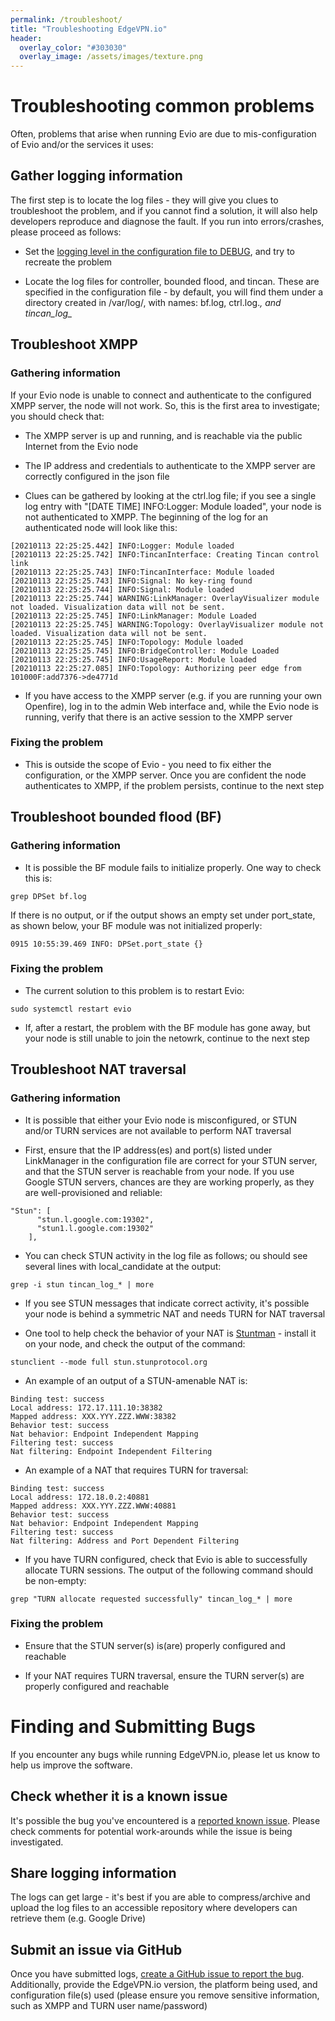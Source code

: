 ```yaml
---
permalink: /troubleshoot/
title: "Troubleshooting EdgeVPN.io"
header:
  overlay_color: "#303030"
  overlay_image: /assets/images/texture.png
---
```


# <i class="fas fa-tools"></i> Troubleshooting common problems

Often, problems that arise when running Evio are due to mis-configuration of Evio and/or the services it uses:

## Gather logging information

The first step is to locate the log files - they will give you clues to troubleshoot the problem, and if you cannot find a solution, it will also help developers reproduce and diagnose the fault. If you run into errors/crashes, please proceed as follows:

* Set the [logging level in the configuration file to DEBUG](/configfile), and try to recreate the problem

* Locate the log files for controller, bounded flood, and tincan. These are specified in the configuration file - by default, you will find them under a directory created in /var/log/, with names: bf.log, ctrl.log.*, and tincan_log_*

## Troubleshoot XMPP 

### Gathering information

If your Evio node is unable to connect and authenticate to the configured XMPP server, the node will not work. So, this is the first area to investigate; you should check that:

* The XMPP server is up and running, and is reachable via the public Internet from the Evio node

* The IP address and credentials to authenticate to the XMPP server are correctly configured in the json file

* Clues can be gathered by looking at the ctrl.log file; if you see a single log entry with "[DATE TIME] INFO:Logger: Module loaded", your node is not authenticated to XMPP. The beginning of the log for an authenticated node will look like this:

```
[20210113 22:25:25.442] INFO:Logger: Module loaded
[20210113 22:25:25.742] INFO:TincanInterface: Creating Tincan control link
[20210113 22:25:25.743] INFO:TincanInterface: Module loaded
[20210113 22:25:25.743] INFO:Signal: No key-ring found
[20210113 22:25:25.744] INFO:Signal: Module loaded
[20210113 22:25:25.744] WARNING:LinkManager: OverlayVisualizer module not loaded. Visualization data will not be sent.
[20210113 22:25:25.745] INFO:LinkManager: Module Loaded
[20210113 22:25:25.745] WARNING:Topology: OverlayVisualizer module not loaded. Visualization data will not be sent.
[20210113 22:25:25.745] INFO:Topology: Module loaded
[20210113 22:25:25.745] INFO:BridgeController: Module Loaded
[20210113 22:25:25.745] INFO:UsageReport: Module loaded
[20210113 22:25:27.085] INFO:Topology: Authorizing peer edge from 101000F:add7376->de4771d
```

* If you have access to the XMPP server (e.g. if you are running your own Openfire), log in to the admin Web interface and, while the Evio node is running, verify that there is an active session to the XMPP server

### Fixing the problem

* This is outside the scope of Evio - you need to fix either the configuration, or the XMPP server. Once you are confident the node authenticates to XMPP, if the problem persists, continue to the next step

## Troubleshoot bounded flood (BF) 

### Gathering information

* It is possible the BF module fails to initialize properly. One way to check this is:

```
grep DPSet bf.log
```

If there is no output, or if the output shows an empty set under port_state, as shown below, your BF module was not initialized properly:

```
0915 10:55:39.469 INFO: DPSet.port_state {}
```

### Fixing the problem

* The current solution to this problem is to restart Evio:

```
sudo systemctl restart evio
```

* If, after a restart, the problem with the BF module has gone away, but your node is still unable to join the netowrk, continue to the next step

## Troubleshoot NAT traversal

### Gathering information

* It is possible that either your Evio node is misconfigured, or STUN and/or TURN services are not available to perform NAT traversal

* First, ensure that the IP address(es) and port(s) listed under LinkManager in the configuration file are correct for your STUN server, and that the STUN server is reachable from your node. If you use Google STUN servers, chances are they are working properly, as they are well-provisioned and reliable:

```
"Stun": [
      "stun.l.google.com:19302",
      "stun1.l.google.com:19302"
    ],
```

* You can check STUN activity in the log file as follows; ou should see several lines with local_candidate at the output:

```
grep -i stun tincan_log_* | more
```

* If you see STUN messages that indicate correct activity, it's possible your node is behind a symmetric NAT and needs TURN for NAT traversal

* One tool to help check the behavior of your NAT is [Stuntman](http://www.stunprotocol.org/) - install it on your node, and check the output of the command:

```
stunclient --mode full stun.stunprotocol.org
```

* An example of an output of a STUN-amenable NAT is:

```
Binding test: success
Local address: 172.17.111.10:38382
Mapped address: XXX.YYY.ZZZ.WWW:38382
Behavior test: success
Nat behavior: Endpoint Independent Mapping
Filtering test: success
Nat filtering: Endpoint Independent Filtering
```

* An example of a NAT that requires TURN for traversal:

```
Binding test: success
Local address: 172.18.0.2:40881
Mapped address: XXX.YYY.ZZZ.WWW:40881
Behavior test: success
Nat behavior: Endpoint Independent Mapping
Filtering test: success
Nat filtering: Address and Port Dependent Filtering
```

* If you have TURN configured, check that Evio is able to successfully allocate TURN sessions. The output of the following command should be non-empty:

```
grep "TURN allocate requested successfully" tincan_log_* | more
```

### Fixing the problem

* Ensure that the STUN server(s) is(are) properly configured and reachable

* If your NAT requires TURN traversal, ensure the TURN server(s) are properly configured and reachable


# <i class="fas fa-bug"></i> Finding and Submitting Bugs

If you encounter any bugs while running EdgeVPN.io, please let us know to help us improve the software. 

## Check whether it is a known issue

It's possible the bug you've encountered is a [reported known issue](https://github.com/EdgeVPNio/evio/issues). Please check comments for potential work-arounds while the issue is being investigated.


## Share logging information

The logs can get large - it's best if you are able to compress/archive and upload the log files to an accessible repository where developers can retrieve them (e.g. Google Drive)

## Submit an issue via GitHub

Once you have submitted logs, [create a GitHub issue to report the bug](https://github.com/EdgeVPNio/evio/issues). Additionally, provide the EdgeVPN.io version, the platform being used, and configuration file(s) used (please ensure you remove sensitive information, such as XMPP and TURN user name/password)
